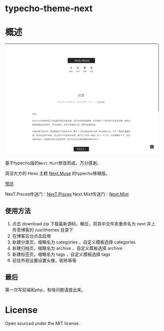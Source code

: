 # typecho-theme-next

# 概述

![test](./screenshot.png)

基于typecho版的`Next.Mixt`修改而成，万分感谢。

简洁大方的 Hexo 主题 [Next.Muse](https://github.com/iissnan/hexo-theme-next) 的typecho移植版。

[预览](http://loliko.me)

NexT.Pisces传送门：[NexT.Pisces](https://github.com/newraina/typecho-theme-NexTPisces)
Next.Mixt传送门：[Next.Mixt](https://github.com/zgq354/typecho-theme-next)


## 使用方法

1. 点击 download zip 下载最新源码，解压，将其中文件夹重命名为 next 并上传至博客的 /usr/themes 目录下
2. 在博客后台点击启用
3. 新建分类页，缩略名为 categories ，自定义模板选择 categories 
4. 新建归档页，缩略名为 archive ，自定义模板选择 archive
5. 新建标签页，缩略名为 tags ，自定义模板选择 tags
6. 前往外观设置设置头像，昵称等等

## 最后
第一次写前端和php，有啥问题请提出来。

# License

Open sourced under the MIT license.
